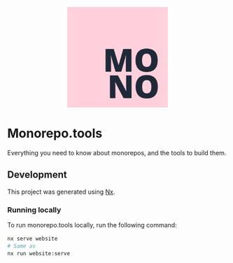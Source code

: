 <p style="text-align: center;"><img src="./apps/website/public/images/monorepo.png" 
width="230px" alt="monorepo.tools"></p>

# Monorepo.tools
Everything you need to know about monorepos, and the tools to build them.

## Development
This project was generated using [Nx](https://nx.dev).

### Running locally
To run monorepo.tools locally, run the following command:
```bash
nx serve website
# Same as
nx run website:serve
```
